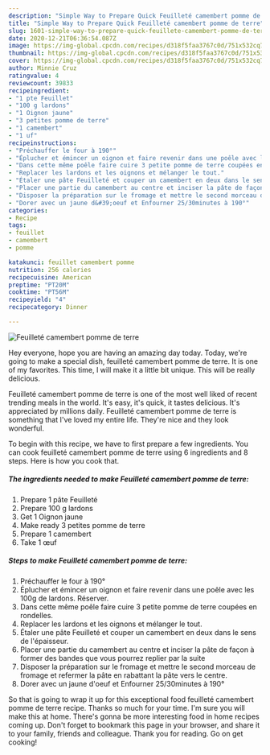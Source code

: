 ```yaml
---
description: "Simple Way to Prepare Quick Feuilleté camembert pomme de terre"
title: "Simple Way to Prepare Quick Feuilleté camembert pomme de terre"
slug: 1601-simple-way-to-prepare-quick-feuillete-camembert-pomme-de-terre
date: 2020-12-21T06:36:54.087Z
image: https://img-global.cpcdn.com/recipes/d318f5faa3767c0d/751x532cq70/feuillete-camembert-pomme-de-terre-photo-principale-de-la-recette.jpg
thumbnail: https://img-global.cpcdn.com/recipes/d318f5faa3767c0d/751x532cq70/feuillete-camembert-pomme-de-terre-photo-principale-de-la-recette.jpg
cover: https://img-global.cpcdn.com/recipes/d318f5faa3767c0d/751x532cq70/feuillete-camembert-pomme-de-terre-photo-principale-de-la-recette.jpg
author: Minnie Cruz
ratingvalue: 4
reviewcount: 39833
recipeingredient:
- "1 pte Feuillet"
- "100 g lardons"
- "1 Oignon jaune"
- "3 petites pomme de terre"
- "1 camembert"
- "1 uf"
recipeinstructions:
- "Préchauffer le four à 190°"
- "Éplucher et émincer un oignon et faire revenir dans une poêle avec les 100g de lardons. Réserver."
- "Dans cette même poêle faire cuire 3 petite pomme de terre coupées en rondelles."
- "Replacer les lardons et les oignons et mélanger le tout."
- "Étaler une pâte Feuilleté et couper un camembert en deux dans le sens de l&#39;épaisseur."
- "Placer une partie du camembert au centre et inciser la pâte de façon à former des bandes que vous pourrez replier par la suite"
- "Disposer la préparation sur le fromage et mettre le second morceau de fromage et refermer la pâte en rabattant la pâte vers le centre."
- "Dorer avec un jaune d&#39;oeuf et Enfourner 25/30minutes à 190°"
categories:
- Recipe
tags:
- feuillet
- camembert
- pomme

katakunci: feuillet camembert pomme 
nutrition: 256 calories
recipecuisine: American
preptime: "PT20M"
cooktime: "PT56M"
recipeyield: "4"
recipecategory: Dinner

---
```



![Feuilleté camembert pomme de terre](https://img-global.cpcdn.com/recipes/d318f5faa3767c0d/751x532cq70/feuillete-camembert-pomme-de-terre-photo-principale-de-la-recette.jpg)

Hey everyone, hope you are having an amazing day today. Today, we're going to make a special dish, feuilleté camembert pomme de terre. It is one of my favorites. This time, I will make it a little bit unique. This will be really delicious.



Feuilleté camembert pomme de terre is one of the most well liked of recent trending meals in the world. It's easy, it's quick, it tastes delicious. It's appreciated by millions daily. Feuilleté camembert pomme de terre is something that I've loved my entire life. They're nice and they look wonderful.


To begin with this recipe, we have to first prepare a few ingredients. You can cook feuilleté camembert pomme de terre using 6 ingredients and 8 steps. Here is how you cook that.

<!--inarticleads1-->

##### The ingredients needed to make Feuilleté camembert pomme de terre:

1. Prepare 1 pâte Feuilleté
1. Prepare 100 g lardons
1. Get 1 Oignon jaune
1. Make ready 3 petites pomme de terre
1. Prepare 1 camembert
1. Take 1 œuf




<!--inarticleads2-->

##### Steps to make Feuilleté camembert pomme de terre:

1. Préchauffer le four à 190°
1. Éplucher et émincer un oignon et faire revenir dans une poêle avec les 100g de lardons. Réserver.
1. Dans cette même poêle faire cuire 3 petite pomme de terre coupées en rondelles.
1. Replacer les lardons et les oignons et mélanger le tout.
1. Étaler une pâte Feuilleté et couper un camembert en deux dans le sens de l&#39;épaisseur.
1. Placer une partie du camembert au centre et inciser la pâte de façon à former des bandes que vous pourrez replier par la suite
1. Disposer la préparation sur le fromage et mettre le second morceau de fromage et refermer la pâte en rabattant la pâte vers le centre.
1. Dorer avec un jaune d&#39;oeuf et Enfourner 25/30minutes à 190°




So that is going to wrap it up for this exceptional food feuilleté camembert pomme de terre recipe. Thanks so much for your time. I'm sure you will make this at home. There's gonna be more interesting food in home recipes coming up. Don't forget to bookmark this page in your browser, and share it to your family, friends and colleague. Thank you for reading. Go on get cooking!
